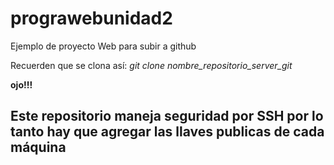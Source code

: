 # prograwebunidad2
Ejemplo de proyecto Web para subir a github

Recuerden que se clona así:
*git clone nombre_repositorio_server_git*

**ojo!!!**

## Este repositorio maneja seguridad por SSH por lo tanto hay que agregar las llaves publicas de cada máquina
